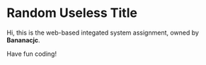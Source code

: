 # Random Useless Title
Hi, this is the web-based integated system assignment, owned by **Bananacjc**. 

Have fun coding!

